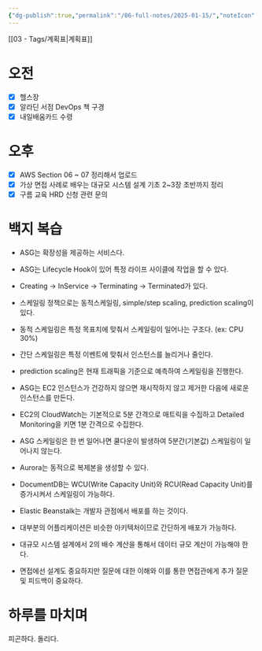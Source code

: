 ```yaml
---
{"dg-publish":true,"permalink":"/06-full-notes/2025-01-15/","noteIcon":""}
---
```


[[03 - Tags/계획표\|계획표]]
# 오전
- [x] 헬스장
- [x] 알라딘 서점 DevOps 책 구경
- [x] 내일배움카드 수령
# 오후
- [x] AWS Section 06 ~ 07 정리해서 업로드
- [x] 가상 면접 사례로 배우는 대규모 시스템 설계 기초 2~3장 초반까지 정리
- [x] 구름 교육 HRD 신청 관련 문의
# 백지 복습
- ASG는 확장성을 제공하는 서비스다.
- ASG는 Lifecycle Hook이 있어 특정 라이프 사이클에 작업을 할 수 있다.
- Creating -> InService -> Terminating -> Terminated가 있다.
- 스케일링 정책으로는 동적스케일링, simple/step scaling, prediction scaling이 있다.
- 동적 스케일링은 특정 목표치에 맞춰서 스케일링이 일어나는 구조다. (ex: CPU 30%)
- 간단 스케일링은 특정 이벤트에 맞춰서 인스턴스를 늘리거나 줄인다.
- prediction scaling은 현재 트래픽을 기준으로 예측하여 스케일링을 진행한다.
- ASG는 EC2 인스턴스가 건강하지 않으면 재시작하지 않고 제거한 다음에 새로운 인스턴스를 만든다.
- EC2의 CloudWatch는 기본적으로 5분 간격으로 매트릭을 수집하고 Detailed Monitoring을 키면 1분 간격으로 수집한다.
- ASG 스케일링은 한 번 일어나면 쿨다운이 발생하여 5분간(기본값) 스케일링이 일어나지 않는다.
- Aurora는 동적으로 복제본을 생성할 수 있다.
- DocumentDB는 WCU(Write Capacity Unit)와 RCU(Read Capacity Unit)를 증가시켜서 스케일링이 가능하다.
- Elastic Beanstalk는 개발자 관점에서 배포를 하는 것이다.
- 대부분의 어플리케이션은 비슷한 아키텍처이므로 간단하게 배포가 가능하다.

- 대규모 시스템 설계에서 2의 배수 계산을 통해서 데이터 규모 계산이 가능해야 한다.
- 면접에선 설계도 중요하지만 질문에 대한 이해와 이를 통한 면접관에게 추가 질문 및 피드백이 중요하다.
# 하루를 마치며
피곤하다. 돌리다.